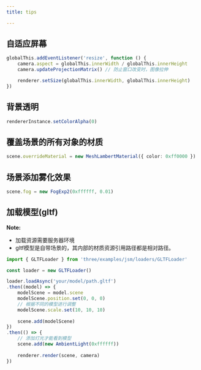 ```yaml
---
title: tips

---
```


## 自适应屏幕

``` ts
globalThis.addEventListener('resize', function () {
    camera.aspect = globalThis.innerWidth / globalThis.innerHeight
    camera.updateProjectionMatrix() // 防止窗口改变时，图像拉伸

    renderer.setSize(globalThis.innerWidth, globalThis.innerHeight)
})
```

## 背景透明

``` ts
rendererInstance.setColorAlpha(0)
```

## 覆盖场景的所有对象的材质

```ts
scene.overrideMaterial = new MeshLambertMaterial({ color: 0xff0000 }) 
```

## 场景添加雾化效果

``` ts
scene.fog = new FogExp2(0xffffff, 0.01)
```

## 加载模型(gltf)


**Note:**

- 加载资源需要服务器环境
- gltf模型是自带场景的，其内部的材质资源引用路径都是相对路径。

``` ts
import { GLTFLoader } from 'three/examples/jsm/loaders/GLTFLoader'

const loader = new GLTFLoader()

loader.loadAsync('your/model/path.gltf')
.then((model) => {
    modelScene = model.scene
    modelScene.position.set(0, 0, 0)
    // 根据不同的模型进行调整
    modelScene.scale.set(10, 10, 10)
    
    scene.add(modelScene)
})
.then(() => {
    // 添加灯光才能看到模型
    scene.add(new AmbientLight(0xffffff))
    
    renderer.render(scene, camera)
})
```